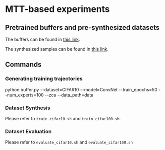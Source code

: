# MTT-based experiments

## Pretrained buffers and pre-synthesized datasets

The buffers can be found in [this link](https://drive.google.com/drive/folders/1ZKamN6ledxEnmLyya4Mbl57Fu_H1Axb6?usp=sharing).

The synthesized samples can be found in [this link](https://drive.google.com/drive/folders/1OKnCiKO78-MOuMXRJWGyE3uV69t2kIMV?usp=sharing). 

## Commands

### Generating training trajectories

python buffer.py --dataset=CIFAR10 --model=ConvNet --train_epochs=50 --num_experts=100 --zca --data_path=data

### Dataset Synthesis

Please refer to `train_cifar10.sh` and `train_cifar100.sh`.

### Dataset Evaluation

Please refer to `evaluate_cifar10.sh` and `evaluate_cifar100.sh`